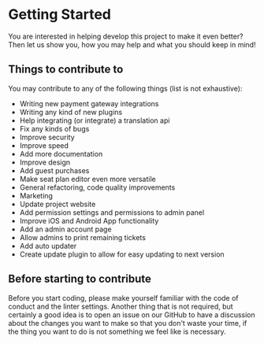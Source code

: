 # Getting Started
You are interested in helping develop this project to make it even better? Then let us show you, how you may help and what you should keep in mind!

## Things to contribute to
You may contribute to any of the following things (list is not exhaustive):
- Writing new payment gateway integrations
- Writing any kind of new plugins
- Help integrating (or integrate) a translation api
- Fix any kinds of bugs
- Improve security
- Improve speed
- Add more documentation
- Improve design
- Add guest purchases
- Make seat plan editor even more versatile
- General refactoring, code quality improvements
- Marketing
- Update project website
- Add permission settings and permissions to admin panel
- Improve iOS and Android App functionality
- Add an admin account page
- Allow admins to print remaining tickets
- Add auto updater
- Create update plugin to allow for easy updating to next version

## Before starting to contribute
Before you start coding, please make yourself familiar with the code of conduct and the linter settings. Another thing that is not required, but certainly a good idea is to open an issue on our GitHub to have a discussion about the changes you want to make so that you don't waste your time, if the thing you want to do is not something we feel like is necessary. 